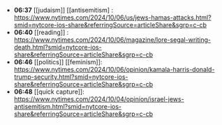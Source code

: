 - **06:37** [[judaism]]  [[antisemitism] : https://www.nytimes.com/2024/10/06/us/jews-hamas-attacks.html?smid=nytcore-ios-share&referringSource=articleShare&sgrp=c-cb
- **06:40** [[reading]] : https://www.nytimes.com/2024/10/06/magazine/lore-segal-writing-death.html?smid=nytcore-ios-share&referringSource=articleShare&sgrp=c-cb
- **06:46** [[politics]] [[feminism]]: https://www.nytimes.com/2024/10/06/opinion/kamala-harris-donald-trump-security.html?smid=nytcore-ios-share&referringSource=articleShare&sgrp=c-cb
- **06:48** [[quick capture]]: https://www.nytimes.com/2024/10/04/opinion/israel-jews-antisemitism.html?smid=nytcore-ios-share&referringSource=articleShare&sgrp=c-cb